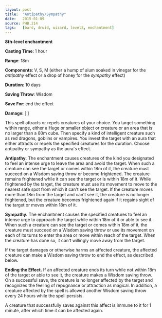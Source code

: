 ```yaml
---
layout: post
title:  "Antipathy/Sympathy"
date:   2015-01-09
source: PHB.214
tags:   [bard, druid, wizard, level8, enchantment]
---
```


**8th-level enchantment**

**Casting Time**: 1 hour

**Range**: 18m

**Components**: V, S, M (either a hump of alum soaked in vinegar for the _antipathy_ effect or a drop of honey for the _sympathy_ effect)

**Duration**: 10 days

**Saving Throw**: Wisdom

**Save For**: end the effect

**Damage**: [ ]

This spell attracts or repels creatures of your choice. You target something within range, either a Huge or smaller object or creature or an area that is no larger than a 60m cube. Then specify a kind of intelligent creature such as red dragons, goblins or vampires. You invest the target with an aura that either attracts or repels the specified creatures for the duration. Choose antipathy or sympathy as the aura's effect.

**Antipathy.** The enchantment causes creatures of the kind you designated to feel an intense urge to leave the area and avoid the target. When such a creature can see the target or comes within 18m of it, the creature must succeed on a Wisdom saving throw or become frightened. The creature remains frightened while it can see the target or is within 18m of it. While frightened by the target, the creature must use its movement to move to the nearest safe spot from which it can't see the target. If the creature moves more than 18m from the target and can't see it, the creature is no longer frightened, but the creature becomes frightened again if it regains sight of the target or moves within 18m of it.

**Sympathy.** The enchantment causes the specified creatures to feel an intense urge to approach the target while within 18m of it or able to see it.  When such a creature can see the target or comes within 18m of it, the creature must succeed on a Wisdom saving throw or use its movement on each of its turns to enter the area or move within reach of the target. When the creature has done so, it can't willingly move away from the target.

If the target damages or otherwise harms an affected creature, the affected creature can make a Wisdom saving throw to end the effect, as described below.

**Ending the Effect.** If an affected creature ends its turn while not within 18m of the target or able to see it, the creature makes a Wisdom saving throw. On a successful save, the creature is no longer affected by the target and recognizes the feeling of repugnance or attraction as magical. In addition, a creature affected by the spell is allowed another Wisdom saving throw every 24 hours while the spell persists.

A creature that successfully saves against this affect is immune to it for 1 minute, after which time it can be affected again.

